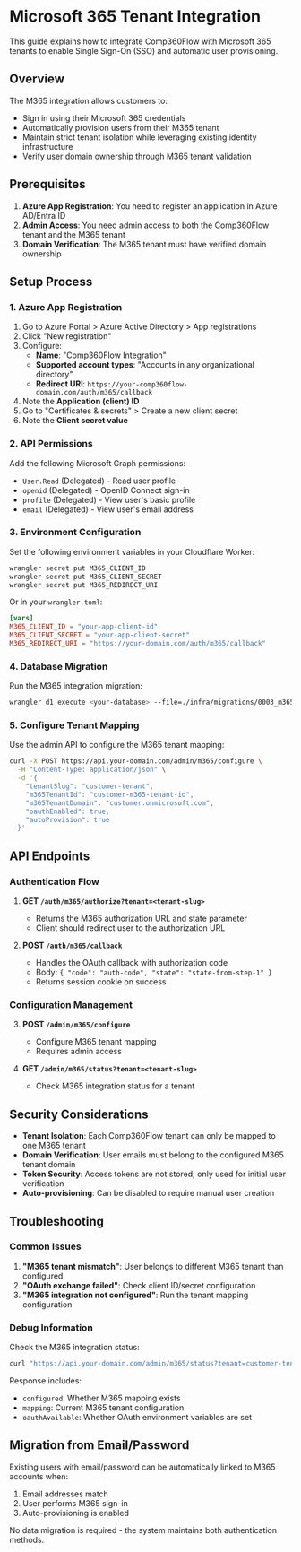 # Microsoft 365 Tenant Integration

This guide explains how to integrate Comp360Flow with Microsoft 365 tenants to enable Single Sign-On (SSO) and automatic user provisioning.

## Overview

The M365 integration allows customers to:
- Sign in using their Microsoft 365 credentials
- Automatically provision users from their M365 tenant
- Maintain strict tenant isolation while leveraging existing identity infrastructure
- Verify user domain ownership through M365 tenant validation

## Prerequisites

1. **Azure App Registration**: You need to register an application in Azure AD/Entra ID
2. **Admin Access**: You need admin access to both the Comp360Flow tenant and the M365 tenant
3. **Domain Verification**: The M365 tenant must have verified domain ownership

## Setup Process

### 1. Azure App Registration

1. Go to Azure Portal > Azure Active Directory > App registrations
2. Click "New registration"
3. Configure:
   - **Name**: "Comp360Flow Integration"
   - **Supported account types**: "Accounts in any organizational directory"
   - **Redirect URI**: `https://your-comp360flow-domain.com/auth/m365/callback`
4. Note the **Application (client) ID**
5. Go to "Certificates & secrets" > Create a new client secret
6. Note the **Client secret value**

### 2. API Permissions

Add the following Microsoft Graph permissions:
- `User.Read` (Delegated) - Read user profile
- `openid` (Delegated) - OpenID Connect sign-in
- `profile` (Delegated) - View user's basic profile
- `email` (Delegated) - View user's email address

### 3. Environment Configuration

Set the following environment variables in your Cloudflare Worker:

```bash
wrangler secret put M365_CLIENT_ID
wrangler secret put M365_CLIENT_SECRET
wrangler secret put M365_REDIRECT_URI
```

Or in your `wrangler.toml`:
```toml
[vars]
M365_CLIENT_ID = "your-app-client-id"
M365_CLIENT_SECRET = "your-app-client-secret"
M365_REDIRECT_URI = "https://your-domain.com/auth/m365/callback"
```

### 4. Database Migration

Run the M365 integration migration:
```bash
wrangler d1 execute <your-database> --file=./infra/migrations/0003_m365_integration.sql
```

### 5. Configure Tenant Mapping

Use the admin API to configure the M365 tenant mapping:

```bash
curl -X POST https://api.your-domain.com/admin/m365/configure \
  -H "Content-Type: application/json" \
  -d '{
    "tenantSlug": "customer-tenant",
    "m365TenantId": "customer-m365-tenant-id",
    "m365TenantDomain": "customer.onmicrosoft.com",
    "oauthEnabled": true,
    "autoProvision": true
  }'
```

## API Endpoints

### Authentication Flow

1. **GET `/auth/m365/authorize?tenant=<tenant-slug>`**
   - Returns the M365 authorization URL and state parameter
   - Client should redirect user to the authorization URL

2. **POST `/auth/m365/callback`**
   - Handles the OAuth callback with authorization code
   - Body: `{ "code": "auth-code", "state": "state-from-step-1" }`
   - Returns session cookie on success

### Configuration Management

3. **POST `/admin/m365/configure`**
   - Configure M365 tenant mapping
   - Requires admin access

4. **GET `/admin/m365/status?tenant=<tenant-slug>`**
   - Check M365 integration status for a tenant

## Security Considerations

- **Tenant Isolation**: Each Comp360Flow tenant can only be mapped to one M365 tenant
- **Domain Verification**: User emails must belong to the configured M365 tenant domain
- **Token Security**: Access tokens are not stored; only used for initial user verification
- **Auto-provisioning**: Can be disabled to require manual user creation

## Troubleshooting

### Common Issues

1. **"M365 tenant mismatch"**: User belongs to different M365 tenant than configured
2. **"OAuth exchange failed"**: Check client ID/secret configuration
3. **"M365 integration not configured"**: Run the tenant mapping configuration

### Debug Information

Check the M365 integration status:
```bash
curl "https://api.your-domain.com/admin/m365/status?tenant=customer-tenant"
```

Response includes:
- `configured`: Whether M365 mapping exists
- `mapping`: Current M365 tenant configuration  
- `oauthAvailable`: Whether OAuth environment variables are set

## Migration from Email/Password

Existing users with email/password can be automatically linked to M365 accounts when:
1. Email addresses match
2. User performs M365 sign-in
3. Auto-provisioning is enabled

No data migration is required - the system maintains both authentication methods.